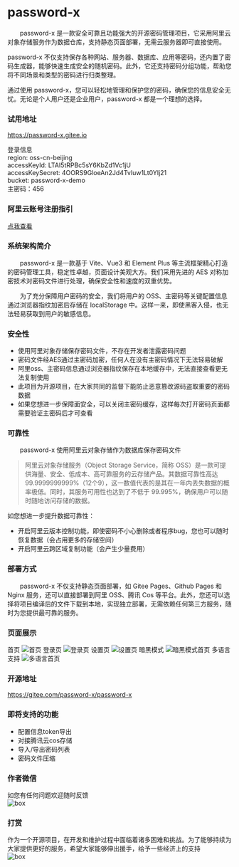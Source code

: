 # password-x

&emsp;&emsp;password-x 是一款安全可靠且功能强大的开源密码管理项目，它采用阿里云对象存储服务作为数据仓库，支持静态页面部署，无需云服务器即可直接使用。

password-x 不仅支持保存各种网站、服务器、数据库、应用等密码，还内置了密码生成器，能够快速生成安全的随机密码。此外，它还支持密码分组功能，帮助您将不同场景和类型的密码进行归类整理。

通过使用 password-x，您可以轻松地管理和保护您的密码，确保您的信息安全无忧。无论是个人用户还是企业用户，password-x 都是一个理想的选择。

### 试用地址

https://password-x.gitee.io

登录信息  
region: oss-cn-beijing  
accessKeyId: LTAI5tRPBc5sY6KbZd1Vc1jU  
accessKeySecret: 4OORS9GloeAn2Jd4Tvluw1Lt0YIj21  
bucket: password-x-demo  
主密码：456  

### 阿里云账号注册指引
[点我查看](https://gitee.com/password-x/password-x/wikis/%E9%98%BF%E9%87%8C%E4%BA%91%E8%B4%A6%E5%8F%B7%E6%93%8D%E4%BD%9C%E6%8C%87%E5%BC%95)

### 系统架构简介
&emsp;&emsp;password-x 是一款基于 Vite、Vue3 和 Element Plus 等主流框架精心打造的密码管理工具，稳定性卓越，页面设计美观大方。我们采用先进的 AES 对称加密技术对密码文件进行处理，确保安全性和速度的双重优势。

&emsp;&emsp;为了充分保障用户密码的安全，我们将用户的 OSS、主密码等关键配置信息通过浏览器指纹加密后存储在 localStorage 中。这样一来，即使黑客入侵，也无法轻易获取到用户的敏感信息。

### 安全性
- 使用阿里对象存储保存密码文件，不存在开发者泄露密码问题
- 密码文件经AES通过主密码加密，任何人在没有主密码情况下无法轻易破解
- 阿里oss、主密码信息通过浏览器指纹保存在本地缓存中，无法直接查看更无法复制使用
- 此项目为开源项目，在大家共同的监督下能防止恶意篡改源码盗取重要的密码数据
- 如果您想进一步保障面安全，可以关闭主密码缓存，这样每次打开密码页面都需要验证主密码后才可查看

### 可靠性
&emsp;&emsp;password-x 使用阿里云对象存储作为数据库保存密码文件
> 阿里云对象存储服务（Object Storage Service，简称 OSS）是一款可提供海量、安全、低成本、高可靠服务的云存储产品。其数据可靠性高达 99.9999999999%（12个9），这一数值代表的是其在一年内丢失数据的概率极低。同时，其服务可用性也达到了不低于 99.995%，确保用户可以随时随地访问存储的数据。

如您想进一步提升数据可靠性：
- 开启阿里云版本控制功能，即使密码不小心删除或者程序bug，您也可以随时恢复数据（会占用更多的存储空间）
- 开启阿里云跨区域复制功能（会产生少量费用）

### 部署方式
&emsp;&emsp;password-x 不仅支持静态页面部署，如 Gitee Pages、Github Pages 和 Nginx 服务，还可以直接部署到阿里 OSS、腾讯 Cos 等平台。此外，您还可以选择将项目编译后的文件下载到本地，实现独立部署，无需依赖任何第三方服务，随时为您提供最可靠的服务。

### 页面展示
首页
![首页](https://foruda.gitee.com/images/1697444435953637196/a09e625d_9560465.png)
登录页
![登录页](https://foruda.gitee.com/images/1697444453927256991/3d10cc46_9560465.png)
设置页
![设置页](https://foruda.gitee.com/images/1697444469375771522/4b0da978_9560465.png)
暗黑模式
![暗黑模式首页](https://foruda.gitee.com/images/1697444481071950198/30813274_9560465.png)
多语言支持
![多语言首页](https://foruda.gitee.com/images/1697444495394421109/6eaa0dfc_9560465.png)

### 开源地址
https://gitee.com/password-x/password-x

### 即将支持的功能
- 配置信息token导出
- 对接腾讯云cos存储
- 导入/导出密码列表
- 密码文件压缩

### 作者微信
如您有任何问题欢迎随时反馈  
![box](https://foruda.gitee.com/images/1697444535317416303/de05c1a5_9560465.png)

### 打赏
作为一个开源项目，在开发和维护过程中面临着诸多困难和挑战。为了能够持续为大家提供更好的服务，希望大家能够伸出援手，给予一些经济上的支持  
![box](https://foruda.gitee.com/images/1697444547014836574/613e0117_9560465.png)
